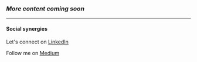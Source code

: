 

### *More content coming soon*

---

#### Social synergies

Let's connect on [LinkedIn](https://www.linkedin.com/in/dustinrday/)

Follow me on [Medium](https://dustin-day.medium.com/)
